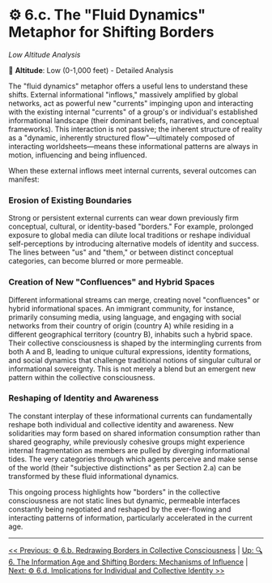 # ⚙️ 6.c. The "Fluid Dynamics" Metaphor for Shifting Borders
*Low Altitude Analysis*

📍 **Altitude**: Low (0-1,000 feet) - Detailed Analysis

The "fluid dynamics" metaphor offers a useful lens to understand these shifts. External informational "inflows," massively amplified by global networks, act as powerful new "currents" impinging upon and interacting with the existing internal "currents" of a group's or individual's established informational landscape (their dominant beliefs, narratives, and conceptual frameworks). This interaction is not passive; the inherent structure of reality as a "dynamic, inherently structured flow"—ultimately composed of interacting worldsheets—means these informational patterns are always in motion, influencing and being influenced.

When these external inflows meet internal currents, several outcomes can manifest:

### Erosion of Existing Boundaries
Strong or persistent external currents can wear down previously firm conceptual, cultural, or identity-based "borders." For example, prolonged exposure to global media can dilute local traditions or reshape individual self-perceptions by introducing alternative models of identity and success. The lines between "us" and "them," or between distinct conceptual categories, can become blurred or more permeable.

### Creation of New "Confluences" and Hybrid Spaces
Different informational streams can merge, creating novel "confluences" or hybrid informational spaces. An immigrant community, for instance, primarily consuming media, using language, and engaging with social networks from their country of origin (country A) while residing in a different geographical territory (country B), inhabits such a hybrid space. Their collective consciousness is shaped by the intermingling currents from both A and B, leading to unique cultural expressions, identity formations, and social dynamics that challenge traditional notions of singular cultural or informational sovereignty. This is not merely a blend but an emergent new pattern within the collective consciousness.

### Reshaping of Identity and Awareness
The constant interplay of these informational currents can fundamentally reshape both individual and collective identity and awareness. New solidarities may form based on shared information consumption rather than shared geography, while previously cohesive groups might experience internal fragmentation as members are pulled by diverging informational tides. The very categories through which agents perceive and make sense of the world (their "subjective distinctions" as per Section 2.a) can be transformed by these fluid informational dynamics.

This ongoing process highlights how "borders" in the collective consciousness are not static lines but dynamic, permeable interfaces constantly being negotiated and reshaped by the ever-flowing and interacting patterns of information, particularly accelerated in the current age.

---
[<< Previous: ⚙️ 6.b. Redrawing Borders in Collective Consciousness](6b-redrawing-borders-collective-consciousness.md) | [Up: 🔍 6. The Information Age and Shifting Borders: Mechanisms of Influence](6-influence-collective-consciousness.md) | [Next: ⚙️ 6.d. Implications for Individual and Collective Identity >>](6d-implications-identity.md)
